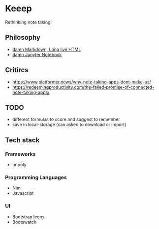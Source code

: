 # Keeep

Rethinking note taking!


## Philosophy

- [damn Markdown, Long live HTML](https://joshondesign.com/2019/06/28/markdown_vs_html)
- [damn Jupyter Notebook](https://medium.com/codex/an-honest-rant-on-why-i-despise-jupyter-notebooks-6b631334ce19)

## Critircs
- https://www.platformer.news/why-note-taking-apps-dont-make-us/
- https://redeemingproductivity.com/the-failed-promise-of-connected-note-taking-apps/


## TODO
- different formulas to score and suggest to remember
- save in local-storage (can asked to download or import)

## Tech stack

### Frameworks
- unpoly

### Programming Languages
- Nim
- Javascript

### UI
- Bootstrap Icons
- Bootswatch
